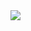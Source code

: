 <a href="https://github.com/kvnyu24/github-readme-stats">
   <img align="center" src="https://github-readme-stats.vercel.app/api/top-langs/?username=kvnyu24&langs_count=8&layout=compact&count_private=true&theme=synthwave&bg_color=30,e96443,904e95&title_color=fff&text_color=fff" />
</a> 
